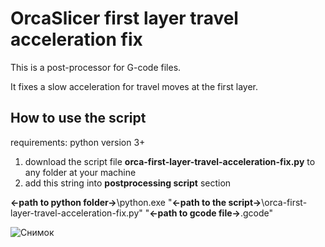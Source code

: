 # OrcaSlicer first layer travel acceleration fix

This is a post-processor for G-code files.

It fixes a slow acceleration for travel moves at the first layer.
 
## How to use the script
requirements: python version 3+  
1. download the script file **orca-first-layer-travel-acceleration-fix.py** to any folder at your machine
2. add this string into **postprocessing script** section

**<-path to python folder->**\python.exe "**<-path to the script->**\orca-first-layer-travel-acceleration-fix.py" "**<-path to gcode file->**.gcode"

![Снимок](https://github.com/vgdh/OrcaSlicer-first-layer-travel-acceleration-fix/assets/15322782/3297b640-7491-45f7-b7b7-12d3a4288e81)
